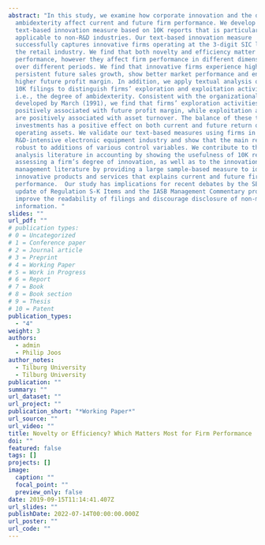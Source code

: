 ```yaml
---
abstract: "In this study, we examine how corporate innovation and the degree of
  ambidexterity affect current and future firm performance. We develop a novel
  text-based innovation measure based on 10K reports that is particularly
  applicable to non-R&D industries. Our text-based innovation measure
  successfully captures innovative firms operating at the 3-digit SIC level in
  the retail industry. We find that both novelty and efficiency matter for firm
  performance, however they affect firm performance in different dimensions and
  over different periods. We find that innovative firms experience higher and
  persistent future sales growth, show better market performance and enjoy a
  higher future profit margin. In addition, we apply textual analysis on firms’
  10K filings to distinguish firms’ exploration and exploitation activities,
  i.e., the degree of ambidexterity. Consistent with the organizational theory
  developed by March (1991), we find that firms’ exploration activities are
  positively associated with future profit margin, while exploitation activities
  are positively associated with asset turnover. The balance of these two
  investments has a positive effect on both current and future return on net
  operating assets. We validate our text-based measures using firms in the
  R&D-intensive electronic equipment industry and show that the main results are
  robust to additions of various control variables. We contribute to the textual
  analysis literature in accounting by showing the usefulness of 10K reports in
  assessing a firm’s degree of innovation, as well as to the innovation
  management literature by providing a large sample-based measure to identify
  innovative products and services that explains current and future firm
  performance.  Our study has implications for recent debates by the SEC on the
  update of Regulation S-K Items and the IASB Management Commentary project to
  improve the readability of filings and discourage disclosure of non-material
  information. "
slides: ""
url_pdf: ""
# publication types:
# 0 = Uncategorized
# 1 = Conference paper
# 2 = Journal article
# 3 = Preprint 
# 4 = Working Paper
# 5 = Work in Progress
# 6 = Report
# 7 = Book
# 8 = Book section
# 9 = Thesis
# 10 = Patent
publication_types:
  - "4"
weight: 3
authors:
  - admin
  - Philip Joos
author_notes:
  - Tilburg University
  - Tilburg University
publication: ""
summary: ""
url_dataset: ""
url_project: ""
publication_short: "*Working Paper*"
url_source: ""
url_video: ""
title: Novelty or Efficiency? Which Matters Most for Firm Performance
doi: ""
featured: false
tags: []
projects: []
image:
  caption: ""
  focal_point: ""
  preview_only: false
date: 2019-09-15T11:14:41.407Z
url_slides: ""
publishDate: 2022-07-14T00:00:00.000Z
url_poster: ""
url_code: ""
---
```

